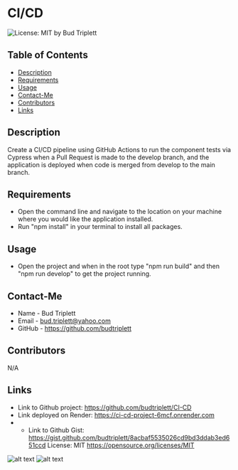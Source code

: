 # CI/CD
  ![License: MIT](https://img.shields.io/badge/License-MIT-yellow.svg)
  by Bud Triplett
  ## Table of Contents
  * [Description](#description)
  * [Requirements](#requirements)
  * [Usage](#usage)
  * [Contact-Me](#contact-me)
  * [Contributors](#contributors)
  * [Links](#links)
  ## Description
   Create a CI/CD pipeline using GitHub Actions to run the component tests via Cypress when a Pull Request is made to the develop branch, and the application is deployed when code is merged from develop to the main branch.
  ## Requirements
  * Open the command line and navigate to the location on your machine where you would like the application installed.
  * Run "npm install" in your terminal to install all packages.
  ## Usage
  * Open the project and when in the root type "npm run build" and then "npm run develop" to get the project running.
  ## Contact-Me
  * Name - Bud Triplett
  * Email - bud.triplett@yahoo.com
  * GitHub - https://github.com/budtriplett 
  ## Contributors
  N/A
  ## Links
  * Link to Github project: https://github.com/budtriplett/CI-CD
  * Link deployed on Render: https://ci-cd-project-6mcf.onrender.com
  * * Link to Github Gist: https://gist.github.com/budtriplett/8acbaf5535026cd9bd3ddab3ed651ccd
  License: MIT 
  https://opensource.org/licenses/MIT
  
 ![alt text](<client/public/Screenshot 2025-03-21 at 8.27.02 PM.png>)
 ![alt text](<client/public/Screenshot 2025-03-21 at 8.27.47 PM.png>)
